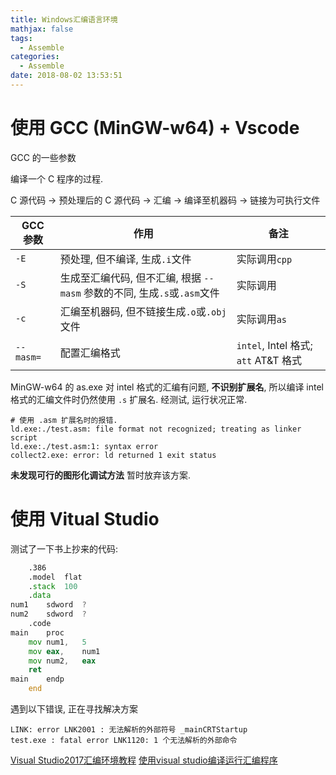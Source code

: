 ```yaml
---
title: Windows汇编语言环境
mathjax: false
tags:
  - Assemble
categories:
  - Assemble
date: 2018-08-02 13:53:51
---
```


# 使用 GCC (MinGW-w64) + Vscode

GCC 的一些参数

编译一个 C 程序的过程.

C 源代码 -> 预处理后的 C 源代码 -> 汇编 -> 编译至机器码 -> 链接为可执行文件

|GCC 参数|作用|备注|
|-|-|-|
|`-E`|预处理, 但不编译, 生成`.i`文件|实际调用`cpp`|
|`-S`|生成至汇编代码, 但不汇编, 根据 `--masm` 参数的不同, 生成`.s`或`.asm`文件|实际调用` `|
|`-c`|汇编至机器码, 但不链接生成`.o`或`.obj`文件|实际调用`as`|
|`--masm=`|配置汇编格式|`intel`, Intel 格式; `att` AT&T 格式|

MinGW-w64 的 as.exe 对 intel 格式的汇编有问题, **不识别扩展名**, 所以编译 intel 格式的汇编文件时仍然使用 `.s` 扩展名. 经测试, 运行状况正常.

```
# 使用 .asm 扩展名时的报错.
ld.exe:./test.asm: file format not recognized; treating as linker script
ld.exe:./test.asm:1: syntax error
collect2.exe: error: ld returned 1 exit status
```

**未发现可行的图形化调试方法** 暂时放弃该方案.

# 使用 Vitual Studio

测试了一下书上抄来的代码:

```asm
	.386
	.model	flat
	.stack	100
	.data
num1	sdword	?
num2	sdword	?
	.code
main	proc
	mov	num1,	5
	mov	eax,	num1
	mov	num2,	eax
	ret
main	endp
	end
```

遇到以下错误, 正在寻找解决方案

```
LINK: error LNK2001 : 无法解析的外部符号 _mainCRTStartup
test.exe : fatal error LNK1120: 1 个无法解析的外部命令
```

[Visual Studio2017汇编环境教程](https://zhuanlan.zhihu.com/p/31918676)
[使用visual studio编译运行汇编程序](https://cfhm.github.io/2017/10/18/asm-1/)